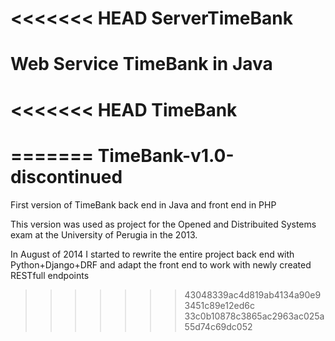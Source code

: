 <<<<<<< HEAD
ServerTimeBank
==============

Web Service TimeBank in Java
=======
<<<<<<< HEAD
TimeBank
========
=======
TimeBank-v1.0-discontinued
==========================

First version of TimeBank back end in Java and front end in PHP

This version was used as project for the Opened and Distribuited Systems exam at the University of Perugia in the 2013.

In August of 2014 I started to rewrite the entire project back end with Python+Django+DRF and adapt the front end to work with newly created RESTfull endpoints  
>>>>>>> 43048339ac4d819ab4134a90e93451c89e12ed6c
>>>>>>> 33c0b10878c3865ac2963ac025a55d74c69dc052

